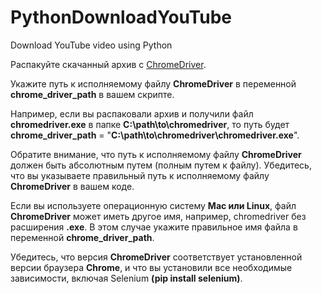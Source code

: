 # PythonDownloadYouTube
Download YouTube video using Python

Распакуйте скачанный архив с [ChromeDriver](https://sites.google.com/a/chromium.org/chromedriver/downloads).

Укажите путь к исполняемому файлу **ChromeDriver** в переменной **chrome_driver_path** в вашем скрипте. 

Например, если вы распаковали архив и получили файл **chromedriver.exe** в папке **C:\path\to\chromedriver**, то путь будет **chrome_driver_path** = "**C:\path\to\chromedriver\chromedriver.exe**".

Обратите внимание, что путь к исполняемому файлу **ChromeDriver** должен быть абсолютным путем (полным путем к файлу). Убедитесь, что вы указываете правильный путь к исполняемому файлу **ChromeDriver** в вашем коде.

Если вы используете операционную систему **Mac или Linux**, файл **ChromeDriver** может иметь другое имя, например, chromedriver без расширения **.exe**. В этом случае укажите правильное имя файла в переменной **chrome_driver_path**.

Убедитесь, что версия **ChromeDriver** соответствует установленной версии браузера **Chrome**, и что вы установили все необходимые зависимости, включая Selenium **(pip install selenium)**.
